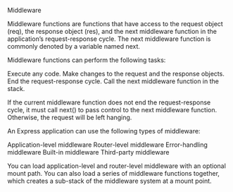 Middleware

Middleware functions are functions that have access to the request object (req), the response object (res), 
and the next middleware function in the application’s request-response cycle. 
The next middleware function is commonly denoted by a variable named next.

Middleware functions can perform the following tasks:

Execute any code.
Make changes to the request and the response objects.
End the request-response cycle.
Call the next middleware function in the stack.


If the current middleware function does not end the request-response cycle, 
it must call next() to pass control to the next middleware function. 
Otherwise, the request will be left hanging.

An Express application can use the following types of middleware:

Application-level middleware
Router-level middleware
Error-handling middleware
Built-in middleware
Third-party middleware


You can load application-level and router-level middleware with an optional mount path. 
You can also load a series of middleware functions together, 
which creates a sub-stack of the middleware system at a mount point.
